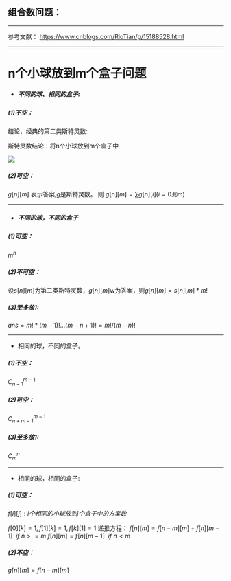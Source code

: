 ## 组合数问题：

---
参考文献：
https://www.cnblogs.com/RioTian/p/15188528.html

---

# n个小球放到m个盒子问题



* ##### 不同的球、相同的盒子:

##### (1)不空：
结论，经典的第二类斯特灵数: 


斯特灵数结论：将n个小球放到m个盒子中

![](https://files.mdnice.com/user/67079/4496ed0f-9112-4b15-948f-5f5e51ebd171.png)


##### (2)可空：
$g[n][m]$ 表示答案,$g$是斯特灵数。
则 $g[n][m]=\sum{g[n][i]} (i=0到m)$

---

* ##### 不同的球，不同的盒子

##### (1)可空：
$m^n$

##### (2)不可空：
设$s[n][m]$为第二类斯特灵数，$g[n][m]$w为答案，则$g[n][m]=s[n][m]*m!$

##### (3)至多放1:
$ans=m!*(m-1)! ... (m-n+1)!=m!/(m-n)!$

---

* 相同的球，不同的盒子。

##### (1)不空：
$C_{n-1}^{m-1}$


##### (2)可空：
$C_{n+m-1}^{m-1}$

##### (3)至多放1:
$C_{m}^{n}$

----

* 相同的球，相同的盒子:

##### (1)可空：
$f[i][j]: i个相同的小球放到j个盒子中的方案数$

$f[0][k]=1,f[1][k]=1,f[k][1]=1$
递推方程：
$f[n][m] = f[n-m][m]+f[n][m-1] \ \ if \ n >= m$
$f[n][m] = f[n][m-1] \ \ if \ n < m$


##### (2)不空：
$g[n][m]=f[n-m][m]$

